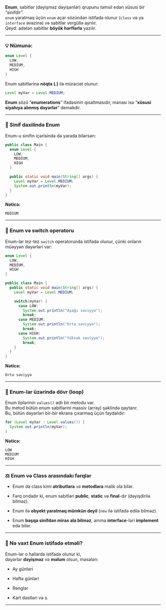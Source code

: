 **Enum**, sabitlər (dəyişməz dəyişənlər) qrupunu təmsil edən xüsusi bir “sinifdir”.  
`enum` yaratmaq üçün `enum` açar sözündən istifadə olunur (`class` və ya `interface` əvəzinə) və sabitlər vergüllə ayrılır.  
Qeyd: adətən sabitlər **böyük hərflərlə** yazılır.

---

### 💡 Nümunə:

```java
enum Level {
  LOW,
  MEDIUM,
  HIGH
}
```

Enum sabitlərinə **nöqtə (.)** ilə müraciət olunur:

```java
Level myVar = Level.MEDIUM;
```

**Enum** sözü “**enumerations**” ifadəsinin qısaltmasıdır, mənası isə “**xüsusi siyahıya alınmış dəyərlər**” deməkdir.

---

### 🧩 Sinif daxilində Enum

Enum-u sinifin içərisində də yarada bilərsən:

```java
public class Main {
  enum Level {
    LOW,
    MEDIUM,
    HIGH
  }

  public static void main(String[] args) {
    Level myVar = Level.MEDIUM; 
    System.out.println(myVar);
  }
}
```

**Nəticə:**

```
MEDIUM
```

---

### 🧠 Enum və switch operatoru

Enum-lar tez-tez `switch` operatorunda istifadə olunur, çünki onların müəyyən dəyərləri var:

```java
enum Level {
  LOW,
  MEDIUM,
  HIGH
}

public class Main {
  public static void main(String[] args) {
    Level myVar = Level.MEDIUM;

    switch(myVar) {
      case LOW:
        System.out.println("Aşağı səviyyə");
        break;
      case MEDIUM:
        System.out.println("Orta səviyyə");
        break;
      case HIGH:
        System.out.println("Yüksək səviyyə");
        break;
    }
  }
}
```

**Nəticə:**

```
Orta səviyyə
```

---

### 🔁 Enum-lar üzərində dövr (loop)

Enum tiplərinin `values()` adlı bir metodu var.  
Bu metod bütün enum sabitlərini massiv (array) şəklində qaytarır.  
Bu, bütün dəyərləri bir-bir ekrana çıxarmaq üçün faydalıdır:

```java
for (Level myVar : Level.values()) {
  System.out.println(myVar);
}
```

**Nəticə:**

```
LOW
MEDIUM
HIGH
```

---

### ⚖️ Enum və Class arasındakı fərqlər

- Enum da class kimi **atributlara** və **metodlara** malik ola bilər.
    
- Fərq ondadır ki, enum sabitləri **public**, **static** və **final**-dır (dəyişdirilə bilməz).
    
- Enum ilə **obyekt yaratmaq mümkün deyil** (`new` ilə istifadə edilə bilməz).
    
- Enum **başqa sinifdən miras ala bilməz**, amma **interface**-ləri **implement** edə bilər.
    

---

### 🧩 Nə vaxt Enum istifadə etməli?

Enum-lar o hallarda istifadə olunur ki,  
dəyərlər **dəyişməz** və **məlum** olsun, məsələn:

- Ay günləri
    
- Həftə günləri
    
- Rənglər
    
- Kart dəstləri və s.
    

---

